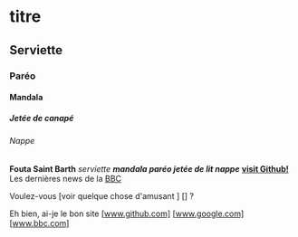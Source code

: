 # titre
## Serviette
### Paréo
#### Mandala
##### Jetée de canapé
###### Nappe


**Fouta Saint Barth**
_serviette_
**_mandala paréo jetée de lit nappe_**
[**visit Github!**](www.github.com)
Les dernières news de la [BBC](www.bbc.com/news)

Voulez-vous [voir quelque chose d'amusant ] [] ?

Eh bien, ai-je le bon site [www.github.com] [www.google.com] [www.bbc.com]